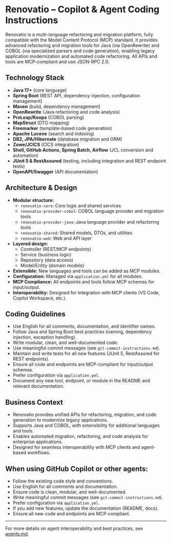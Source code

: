 # Renovatio – Copilot & Agent Coding Instructions

Renovatio is a multi-language refactoring and migration platform, fully compatible with the Model Content Protocol (MCP) standard. It provides advanced refactoring and migration tools for Java (via OpenRewrite) and COBOL (via specialized parsers and code generation), enabling legacy application modernization and automated code refactoring. All APIs and tools are MCP-compliant and use JSON-RPC 2.0.

## Technology Stack

- **Java 17+** (core language)
- **Spring Boot** (REST API, dependency injection, configuration management)
- **Maven** (build, dependency management)
- **OpenRewrite** (Java refactoring and code analysis)
- **ProLeap/Koopa** (COBOL parsing)
- **MapStruct** (DTO mapping)
- **Freemarker** (template-based code generation)
- **Apache Lucene** (search and indexing)
- **DB2, JPA/Hibernate** (database migration and ORM)
- **Zowe/JCICS** (CICS integration)
- **Shell, GitHub Actions, Spring Batch, Airflow** (JCL conversion and automation)
- **JUnit 5 & RestAssured** (testing, including integration and REST endpoint tests)
- **OpenAPI/Swagger** (API documentation)

## Architecture & Design

- **Modular structure:**
  - `renovatio-core`: Core logic and shared services
  - `renovatio-provider-cobol`: COBOL language provider and migration tools
  - `renovatio-provider-java`: Java language provider and refactoring tools
  - `renovatio-shared`: Shared models, DTOs, and utilities
  - `renovatio-web`: Web and API layer
- **Layered design:**
  - Controller (REST/MCP endpoints)
  - Service (business logic)
  - Repository (data access)
  - Model/Entity (domain models)
- **Extensible:** New languages and tools can be added as MCP modules.
- **Configuration:** Managed via `application.yml` for all modules.
- **MCP Compliance:** All endpoints and tools follow MCP schemas for input/output.
- **Interoperability:** Designed for integration with MCP clients (VS Code, Copilot Workspace, etc.).

## Coding Guidelines

- Use English for all comments, documentation, and identifier names.
- Follow Java and Spring Boot best practices (naming, dependency injection, exception handling).
- Write modular, clean, and well-documented code.
- Use meaningful commit messages (see `git-commit-instructions.md`).
- Maintain and write tests for all new features (JUnit 5, RestAssured for REST endpoints).
- Ensure all code and endpoints are MCP-compliant for input/output schemas.
- Prefer configuration via `application.yml`.
- Document any new tool, endpoint, or module in the README and relevant documentation.

## Business Context

- Renovatio provides unified APIs for refactoring, migration, and code generation to modernize legacy applications.
- Supports Java and COBOL, with extensibility for additional languages and tools.
- Enables automated migration, refactoring, and code analysis for enterprise applications.
- Designed for seamless interoperability with MCP clients and agent-based workflows.

## When using GitHub Copilot or other agents:

- Follow the existing code style and conventions.
- Use English for all comments and documentation.
- Ensure code is clean, modular, and well-documented.
- Write meaningful commit messages (see `git-commit-instructions.md`).
- Prefer configuration via `application.yml`.
- If you add new features, update the documentation (README, docs).
- Ensure all new code and endpoints are MCP-compliant.

---

For more details on agent interoperability and best practices, see [agents.md](https://agents.md/).
